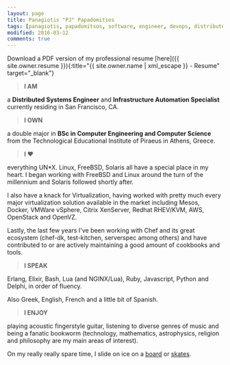 ```yaml
---
layout: page
title: Panagiotis "PJ" Papadomitsos
tags: [panagiotis, papadomitsos, software, engineer, devops, distributed, systems, infrastructure, automation, erlang, elixir]
modified: 2016-03-12
comments: true
---
```


Download a PDF version of my professional resume [here]({{ site.owner.resume }}){:title="{{ site.owner.name | xml_escape }} - Resume" target="_blank"}

> **I AM**

a **Distributed Systems Engineer** and **Infrastructure Automation Specialist** currently residing in San Francisco, CA.

> **I OWN**

a double major in **BSc in Computer Engineering and Computer Science** from the Technological Educational Institute of Piraeus in Athens, Greece.

> **I ♥**

everything UN*X. Linux, FreeBSD, Solaris all have a special place in my heart. I began working with FreeBSD and Linux around the turn of the millennium and Solaris followed shortly after.

I also have a knack for Virtualization, having worked with pretty much every major virtualization solution available in the market including Mesos, Docker, VMWare vSphere, Citrix XenServer, Redhat RHEV/KVM, AWS, OpenStack and OpenVZ.

Lastly, the last few years I've been working with Chef and its great ecosystem (chef-dk, test-kitchen, serverspec among others) and have contributed to or are actively maintaining a good amount of cookbooks and tools.

> **I SPEAK**

Erlang, Elixir, Bash, Lua (and NGINX/Lua), Ruby, Javascript, Python and Delphi, in order of fluency.

Also Greek, English, French and a little bit of Spanish.

> **I ENJOY**

playing acoustic fingerstyle guitar, listening to diverse genres of music and being a fanatic bookworm (technology, mathematics, astrophysics, religion and philosophy are my main areas of interest).

On my really really spare time, I slide on ice on a [board](http://en.wikipedia.org/wiki/SnowBoarding) or [skates](http://en.wikipedia.org/wiki/Ice_hockey).